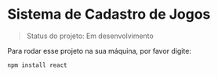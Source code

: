 # Sistema de Cadastro de Jogos #

> Status do projeto: Em desenvolvimento

Para rodar esse projeto na sua máquina, por favor digite:

```
npm install react
```
